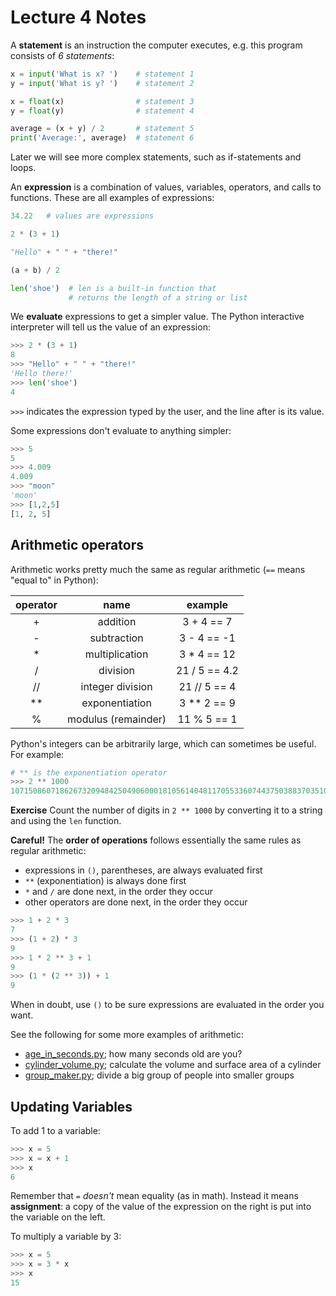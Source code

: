 # Lecture 4 Notes

A **statement** is an instruction the computer executes, e.g. this program
consists of *6 statements*:

```python
x = input('What is x? ')    # statement 1
y = input('What is y? ')    # statement 2

x = float(x)                # statement 3
y = float(y)                # statement 4

average = (x + y) / 2       # statement 5
print('Average:', average)  # statement 6
```

Later we will see more complex statements, such as if-statements and loops.

An **expression** is a combination of values, variables, operators, and calls
to functions. These are all examples of expressions:

```python
34.22   # values are expressions

2 * (3 + 1)

"Hello" + " " + "there!"

(a + b) / 2

len('shoe')  # len is a built-in function that 
             # returns the length of a string or list
```

We **evaluate** expressions to get a simpler value. The Python interactive
interpreter will tell us the value of an expression:

```python
>>> 2 * (3 + 1)
8
>>> "Hello" + " " + "there!"
'Hello there!'
>>> len('shoe')
4
```

`>>>` indicates the expression typed by the user, and the line after is its
value.

Some expressions don't evaluate to anything simpler:

```python
>>> 5
5
>>> 4.009
4.009
>>> "moon"
'moon'
>>> [1,2,5]
[1, 2, 5]
```

## Arithmetic operators

Arithmetic works pretty much the same as regular arithmetic (`==` means "equal
to" in Python):

| **operator** |       **name**      |              **example**             |
|:------------:|:-------------------:|:------------------------------------:|
|       +      |       addition      | 3 + 4 == 7                           |
|       -      |     subtraction     | 3 - 4 == -1                          |
|       *      |    multiplication   | 3 * 4 == 12                          |
|       /      |       division      | 21 / 5 == 4.2                        |
|      //      |   integer division  | 21 // 5 == 4                         |
|      **      |    exponentiation   | 3 ** 2 == 9                          |
|       %      | modulus (remainder) | 11 % 5 == 1                          |

Python's integers can be arbitrarily large, which can sometimes be useful. For
example:

```python
# ** is the exponentiation operator
>>> 2 ** 1000
10715086071862673209484250490600018105614048117055336074437503883703510511249361224931983788156958581275946729175531468251871452856923140435984577574698574803934567774824230985421074605062371141877954182153046474983581941267398767559165543946077062914571196477686542167660429831652624386837205668069376
```

**Exercise** Count the number of digits in `2 ** 1000` by converting it to a
string and using the `len` function.

**Careful!** The **order of operations** follows essentially the same rules as
regular arithmetic:

- expressions in `()`, parentheses, are always evaluated first
- `**` (exponentiation) is always done first
- `*` and `/` are done next, in the order they occur
- other operators are done next, in the order they occur

```python
>>> 1 + 2 * 3
7
>>> (1 + 2) * 3
9
>>> 1 * 2 ** 3 + 1
9
>>> (1 * (2 ** 3)) + 1
9
```

When in doubt, use `()` to be sure expressions are evaluated in the order you
want.

See the following for some more examples of arithmetic:

- [age_in_seconds.py](age_in_seconds.py); how many seconds old are you?
- [cylinder_volume.py](cylinder_volume.py); calculate the volume and surface
  area of a cylinder
- [group_maker.py](group_maker.py); divide a big group of people into smaller
  groups

## Updating Variables

To add 1 to a variable:

```python
>>> x = 5
>>> x = x + 1
>>> x
6
```

Remember that `=` *doesn't* mean equality (as in math). Instead it means
**assignment**: a copy of the value of the expression on the right is put into
the variable on the left.

To multiply a variable by 3:

```python
>>> x = 5
>>> x = 3 * x
>>> x
15
```
